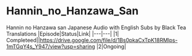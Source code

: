 # Hannin_no_Hanzawa_San
Hannin no Hanzawa san Japanese Audio with English Subs by Black Tea Translations
|Episode|Status|Link|
|---|---|
|1| Completeed||https://drive.google.com/file/d/1Bs0pkaCxTpK18RMlps-1mTGqY4s_Y947/view?usp=sharing
|2|Ongoing|
